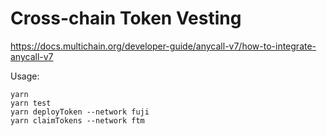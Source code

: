 # Cross-chain Token Vesting

https://docs.multichain.org/developer-guide/anycall-v7/how-to-integrate-anycall-v7

Usage:

```shell
yarn
yarn test
yarn deployToken --network fuji
yarn claimTokens --network ftm
```
